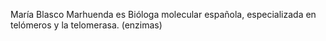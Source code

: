 María Blasco Marhuenda es Bióloga molecular española, especializada en telómeros y la telomerasa. (enzimas) 